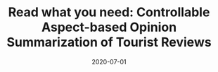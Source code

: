 ---
title: "Read what you need: Controllable Aspect-based Opinion Summarization of Tourist Reviews"
collection: publications
permalink: /publication/c02
date: 2020-07-01
venue: 'Proceedings of the 43rd International ACM SIGIR Conference on Research and Development in Information Retrieval, SIGIR 2020'
paperurl: '/files/pdf/c02.pdf'
link: 'https://dl.acm.org/doi/abs/10.1145/3397271.3401269'
github: 'https://github.com/rajdeep345/ControllableSumm/'
citation: 'Rajdeep Mukherjee}, Hari Chandana Peruri, Uppada Vishnu, Pawan Goyal, Sourangshu Bhattacharya, Niloy Ganguly'
---